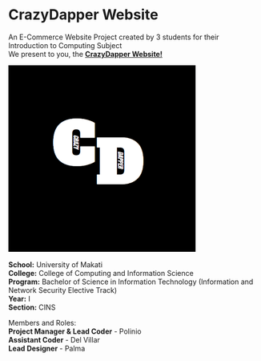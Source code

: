 # CrazyDapper Website

<p>An E-Commerce Website Project created by 3 students for their Introduction to Computing Subject
<br>We present to you, the <a href="https://unidra0318.github.io/crazydapper.github.io"><strong>CrazyDapper Website!</strong></a></p>

![The Website Logo!](/images/logo.png "CrazyDapper Logo")

<p><strong>School:</strong> University of Makati<br>
<strong>College:</strong> College of Computing and Information Science<br>
<strong>Program:</strong> Bachelor of Science in Information Technology (Information and Network Security Elective Track)<br>
<strong>Year:</strong> I<br>
<strong>Section:</strong> CINS</p>

<p>Members and Roles:<br>
<strong>Project Manager & Lead Coder</strong> - Polinio<br>
<strong>Assistant Coder</strong> - Del Villar<br>
<strong>Lead Designer</strong> - Palma</p>
